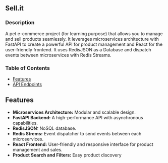 ## Sell.it

### Description
A pet e-commerce project (for learning purpose) that allows you to manage and sell products seamlessly. It leverages microservices architecture with FastAPI to create a powerful API for product management and React for the user-friendly frontend. It uses RedisJSON as a Database and dispatch events between microservices with Redis Streams.

### Table of Contents

- [Features](#features)
- [API Endpoints](#api-endpoints)
<!-- - [Setup and Installation](#setup-and-installation) -->
<!-- - [Usage](#usage) -->
<!-- - [Contributing](#contributing) -->
<!-- - [License](#license) -->


## Features

- **Microservices Architecture:** Modular and scalable design.
- **FastAPI Backend:** A high-performance API with asynchronous capabilities.
- **RedisJSON:** NoSQL database.
- **Redis Strems:** Event dispatcher to send events between each microservices.
- **React Frontend:** User-friendly and responsive interface for product management and sales.
- **Product Search and Filters:** Easy product discovery
<!-- - **User Authentication:** Secure user authentication and authorization.
- **Product Management:** Create, edit, and delete products.
- **Shopping Cart:** Add and manage products in a shopping cart.
- **Checkout and Payment:** Complete orders with payment integration. -->
<!-- - **Admin Dashboard:** Monitor sales, manage products, and view order history. -->
